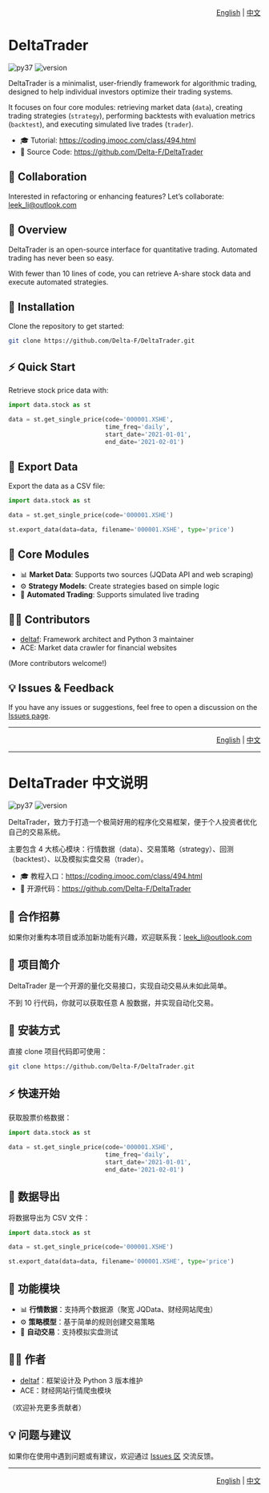 <div align="right">

[English](#delta-trader) | [中文](#delta-trader-中文说明)

</div>

# DeltaTrader

![py37][py37] ![version][version]

DeltaTrader is a minimalist, user-friendly framework for algorithmic trading, designed to help individual investors optimize their trading systems.

It focuses on four core modules: retrieving market data (`data`), creating trading strategies (`strategy`), performing backtests with evaluation metrics (`backtest`), and executing simulated live trades (`trader`).

- 🎓 Tutorial: https://coding.imooc.com/class/494.html
- 📂 Source Code: https://github.com/Delta-F/DeltaTrader

## 🤝 Collaboration

Interested in refactoring or enhancing features? Let’s collaborate: leek_li@outlook.com

## 📌 Overview

DeltaTrader is an open-source interface for quantitative trading. Automated trading has never been so easy.

With fewer than 10 lines of code, you can retrieve A-share stock data and execute automated strategies.

## 🚀 Installation

Clone the repository to get started:

```bash
git clone https://github.com/Delta-F/DeltaTrader.git
```

## ⚡ Quick Start

Retrieve stock price data with:

```python
import data.stock as st

data = st.get_single_price(code='000001.XSHE',
                           time_freq='daily',
                           start_date='2021-01-01',
                           end_date='2021-02-01')
```

## 💾 Export Data

Export the data as a CSV file:

```python
import data.stock as st

data = st.get_single_price(code='000001.XSHE')

st.export_data(data=data, filename='000001.XSHE', type='price')
```

## 🧩 Core Modules

- 📊 **Market Data**: Supports two sources (JQData API and web scraping)
- ⚙️ **Strategy Models**: Create strategies based on simple logic
- 🤖 **Automated Trading**: Supports simulated live trading

## 👨‍💻 Contributors

- [deltaf][deltaf]: Framework architect and Python 3 maintainer
- ACE: Market data crawler for financial websites

(More contributors welcome!)

## 💡 Issues & Feedback

If you have any issues or suggestions, feel free to open a discussion on the [Issues page][issue#1].

---

<div align="right">

[English](#delta-trader) | [中文](#delta-trader-中文说明)

</div>

---

# DeltaTrader 中文说明

![py37][py37] ![version][version]

DeltaTrader，致力于打造一个极简好用的程序化交易框架，便于个人投资者优化自己的交易系统。

主要包含 4 大核心模块：行情数据（data）、交易策略（strategy）、回测（backtest）、以及模拟实盘交易（trader）。

- 🎓 教程入口：https://coding.imooc.com/class/494.html
- 📂 开源代码：https://github.com/Delta-F/DeltaTrader

## 🤝 合作招募

如果你对重构本项目或添加新功能有兴趣，欢迎联系我：leek_li@outlook.com

## 📌 项目简介

DeltaTrader 是一个开源的量化交易接口，实现自动交易从未如此简单。

不到 10 行代码，你就可以获取任意 A 股数据，并实现自动化交易。

## 🚀 安装方式

直接 clone 项目代码即可使用：

```bash
git clone https://github.com/Delta-F/DeltaTrader.git
```

## ⚡ 快速开始

获取股票价格数据：

```python
import data.stock as st

data = st.get_single_price(code='000001.XSHE',
                           time_freq='daily',
                           start_date='2021-01-01',
                           end_date='2021-02-01')
```

## 💾 数据导出

将数据导出为 CSV 文件：

```python
import data.stock as st

data = st.get_single_price(code='000001.XSHE')

st.export_data(data=data, filename='000001.XSHE', type='price')
```

## 🧩 功能模块

- 📊 **行情数据**：支持两个数据源（聚宽 JQData、财经网站爬虫）
- ⚙️ **策略模型**：基于简单的规则创建交易策略
- 🤖 **自动交易**：支持模拟实盘测试

## 👨‍💻 作者

- [deltaf][deltaf]：框架设计及 Python 3 版本维护
- ACE：财经网站行情爬虫模块

（欢迎补充更多贡献者）

## 💡 问题与建议

如果你在使用中遇到问题或有建议，欢迎通过 [Issues 区][issue#1] 交流反馈。

---

<div align="right">

[English](#delta-trader) | [中文](#delta-trader-中文说明)

</div>

[version]: https://img.shields.io/badge/version-1.0-purpleviolet.svg
[py37]: https://img.shields.io/badge/python-3.7-red.svg
[deltaf]: https://github.com/Delta-F
[issue#1]: https://github.com/Delta-F/DeltaTrader/issues/1
